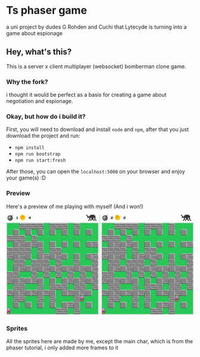 # Ts phaser game

a uni project by dudes G Rohden  and Cuchi that Lytecyde is turning into a game about espionage

## Hey, what's this?

This is a server x client multiplayer (websocket) bomberman clone game.

### Why the fork?
i thought it would be perfect as a basis for creating a game about negotiation 
and espionage.
### Okay, but how do i build it?

First, you will need to download and install `node` and `npm`, after that you just download
the project and run:
 * `npm install`
 * `npm run bootstrap`
 * `npm run start:fresh`

 After those, you can open the `localhost:5000` on your browser and enjoy your game(s) :D
 
 ### Preview 
 
 Here's a preview of me playing with myself (And i won!)
 
![](https://raw.githubusercontent.com/grohden/ts-phaser-bomb-game/master/records/lone-gameplay.gif)

### Sprites

All the sprites here are made by me, except the main char, 
which is from the phaser tutorial, i only added more frames to it
